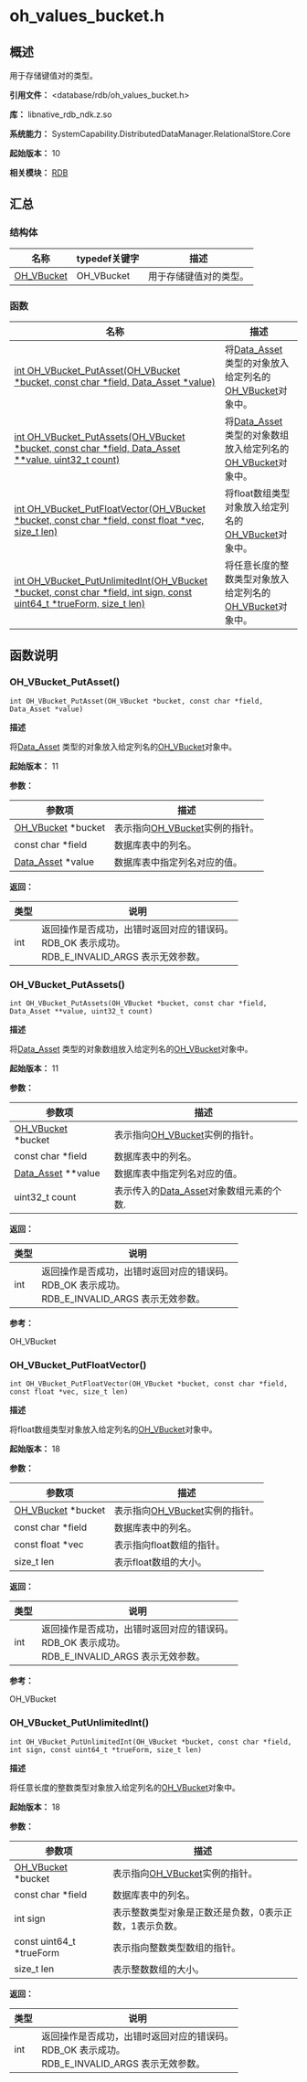# oh_values_bucket.h

## 概述

用于存储键值对的类型。

**引用文件：** <database/rdb/oh_values_bucket.h>

**库：** libnative_rdb_ndk.z.so

**系统能力：** SystemCapability.DistributedDataManager.RelationalStore.Core

**起始版本：** 10

**相关模块：** [RDB](capi-rdb.md)

## 汇总

### 结构体

| 名称                             | typedef关键字 | 描述                   |
| -------------------------------- | ------------- | ---------------------- |
| [OH_VBucket](capi-rdb-oh-vbucket.md) | OH_VBucket    | 用于存储键值对的类型。 |

### 函数

| 名称                                                         | 描述                                                         |
| ------------------------------------------------------------ | ------------------------------------------------------------ |
| [int OH_VBucket_PutAsset(OH_VBucket *bucket, const char *field, Data_Asset *value)](#oh_vbucket_putasset) | 将[Data_Asset](capi-rdb-data-asset.md) 类型的对象放入给定列名的[OH_VBucket](capi-rdb-oh-vbucket.md)对象中。 |
| [int OH_VBucket_PutAssets(OH_VBucket *bucket, const char *field, Data_Asset **value, uint32_t count)](#oh_vbucket_putassets) | 将[Data_Asset](capi-rdb-data-asset.md) 类型的对象数组放入给定列名的[OH_VBucket](capi-rdb-oh-vbucket.md)对象中。 |
| [int OH_VBucket_PutFloatVector(OH_VBucket *bucket, const char *field, const float *vec, size_t len)](#oh_vbucket_putfloatvector) | 将float数组类型对象放入给定列名的[OH_VBucket](capi-rdb-oh-vbucket.md)对象中。 |
| [int OH_VBucket_PutUnlimitedInt(OH_VBucket *bucket, const char *field, int sign, const uint64_t *trueForm, size_t len)](#oh_vbucket_putunlimitedint) | 将任意长度的整数类型对象放入给定列名的[OH_VBucket](capi-rdb-oh-vbucket.md)对象中。 |

## 函数说明

### OH_VBucket_PutAsset()

```
int OH_VBucket_PutAsset(OH_VBucket *bucket, const char *field, Data_Asset *value)
```

**描述**

将[Data_Asset](capi-rdb-data-asset.md) 类型的对象放入给定列名的[OH_VBucket](capi-rdb-oh-vbucket.md)对象中。

**起始版本：** 11


**参数：**

| 参数项                                   | 描述                                                 |
| ---------------------------------------- | ---------------------------------------------------- |
| [OH_VBucket](capi-rdb-oh-vbucket.md) *bucket | 表示指向[OH_VBucket](capi-rdb-oh-vbucket.md)实例的指针。 |
| const char *field                        | 数据库表中的列名。                                   |
| [Data_Asset](capi-rdb-data-asset.md) *value  | 数据库表中指定列名对应的值。                         |

**返回：**

| 类型 | 说明                                                         |
| ---- | ------------------------------------------------------------ |
| int  | 返回操作是否成功，出错时返回对应的错误码。<br>RDB_OK 表示成功。<br>RDB_E_INVALID_ARGS 表示无效参数。 |

### OH_VBucket_PutAssets()

```
int OH_VBucket_PutAssets(OH_VBucket *bucket, const char *field, Data_Asset **value, uint32_t count)
```

**描述**

将[Data_Asset](capi-rdb-data-asset.md) 类型的对象数组放入给定列名的[OH_VBucket](capi-rdb-oh-vbucket.md)对象中。

**起始版本：** 11


**参数：**

| 参数项                                   | 描述                                                         |
| ---------------------------------------- | ------------------------------------------------------------ |
| [OH_VBucket](capi-rdb-oh-vbucket.md) *bucket | 表示指向[OH_VBucket](capi-rdb-oh-vbucket.md)实例的指针。         |
| const char *field                        | 数据库表中的列名。                                           |
| [Data_Asset](capi-rdb-data-asset.md) **value | 数据库表中指定列名对应的值。                                 |
| uint32_t count                           | 表示传入的[Data_Asset](capi-rdb-data-asset.md)对象数组元素的个数. |

**返回：**

| 类型 | 说明                                                         |
| ---- | ------------------------------------------------------------ |
| int  | 返回操作是否成功，出错时返回对应的错误码。<br>RDB_OK 表示成功。<br>RDB_E_INVALID_ARGS 表示无效参数。 |

**参考：**

OH_VBucket

### OH_VBucket_PutFloatVector()

```
int OH_VBucket_PutFloatVector(OH_VBucket *bucket, const char *field, const float *vec, size_t len)
```

**描述**

将float数组类型对象放入给定列名的[OH_VBucket](capi-rdb-oh-vbucket.md)对象中。

**起始版本：** 18


**参数：**

| 参数项                                   | 描述                                                 |
| ---------------------------------------- | ---------------------------------------------------- |
| [OH_VBucket](capi-rdb-oh-vbucket.md) *bucket | 表示指向[OH_VBucket](capi-rdb-oh-vbucket.md)实例的指针。 |
| const char *field                        | 数据库表中的列名。                                   |
| const float *vec                         | 表示指向float数组的指针。                            |
| size_t len                               | 表示float数组的大小。                                |

**返回：**

| 类型 | 说明                                                         |
| ---- | ------------------------------------------------------------ |
| int  | 返回操作是否成功，出错时返回对应的错误码。<br>RDB_OK 表示成功。<br>RDB_E_INVALID_ARGS 表示无效参数。 |

**参考：**

OH_VBucket

### OH_VBucket_PutUnlimitedInt()

```
int OH_VBucket_PutUnlimitedInt(OH_VBucket *bucket, const char *field, int sign, const uint64_t *trueForm, size_t len)
```

**描述**

将任意长度的整数类型对象放入给定列名的[OH_VBucket](capi-rdb-oh-vbucket.md)对象中。

**起始版本：** 18


**参数：**

| 参数项                                   | 描述                                                   |
| ---------------------------------------- | ------------------------------------------------------ |
| [OH_VBucket](capi-rdb-oh-vbucket.md) *bucket | 表示指向[OH_VBucket](capi-rdb-oh-vbucket.md)实例的指针。   |
| const char *field                        | 数据库表中的列名。                                     |
| int sign                                 | 表示整数类型对象是正数还是负数，0表示正数，1表示负数。 |
| const uint64_t *trueForm                 | 表示指向整数类型数组的指针。                           |
| size_t len                               | 表示整数数组的大小。                                   |

**返回：**

| 类型 | 说明                                                         |
| ---- | ------------------------------------------------------------ |
| int  | 返回操作是否成功，出错时返回对应的错误码。<br>RDB_OK 表示成功。<br>RDB_E_INVALID_ARGS 表示无效参数。 |

